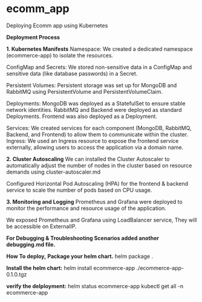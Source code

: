 # ecomm_app
Deploying Ecomm app using Kubernetes

**Deployment Process**

**1. Kubernetes Manifests**
Namespace: We created a dedicated namespace (ecommerce-app) to isolate the resources.

ConfigMap and Secrets: We stored non-sensitive data in a ConfigMap and sensitive data (like database passwords) in a Secret.

Persistent Volumes: Persistent storage was set up for MongoDB and RabbitMQ using PersistentVolume and PersistentVolumeClaim.

Deployments:
MongoDB was deployed as a StatefulSet to ensure stable network identities.
RabbitMQ and Backend were deployed as standard Deployments.
Frontend was also deployed as a Deployment.

Services:
We created services for each component (MongoDB, RabbitMQ, Backend, and Frontend) to allow them to communicate within the cluster.
Ingress: We used an Ingress resource to expose the frontend service externally, allowing users to access the application via a domain name.

**2. Cluster Autoscaling**
We can installed the Cluster Autoscaler to automatically adjust the number of nodes in the cluster based on resource demands using cluster-autoscaler.md

Configured Horizontal Pod Autoscaling (HPA) for the frontend & backend service to scale the number of pods based on CPU usage.

**3. Monitoring and Logging**
Prometheus and Grafana were deployed to monitor the performance and resource usage of the application.

We exposed Prometheus and Grafana using LoadBalancer service, They will be accessible on ExternalIP.

**For Debugging & Troubleshooting Scenarios added another debugging.md file.**


**How To deploy,**
**Package your helm chart.**
helm package .

**Install the helm chart:**
helm install ecommerce-app ./ecommerce-app-0.1.0.tgz

**verify the delployment:**
helm status ecommerce-app
kubectl get all -n ecommerce-app
